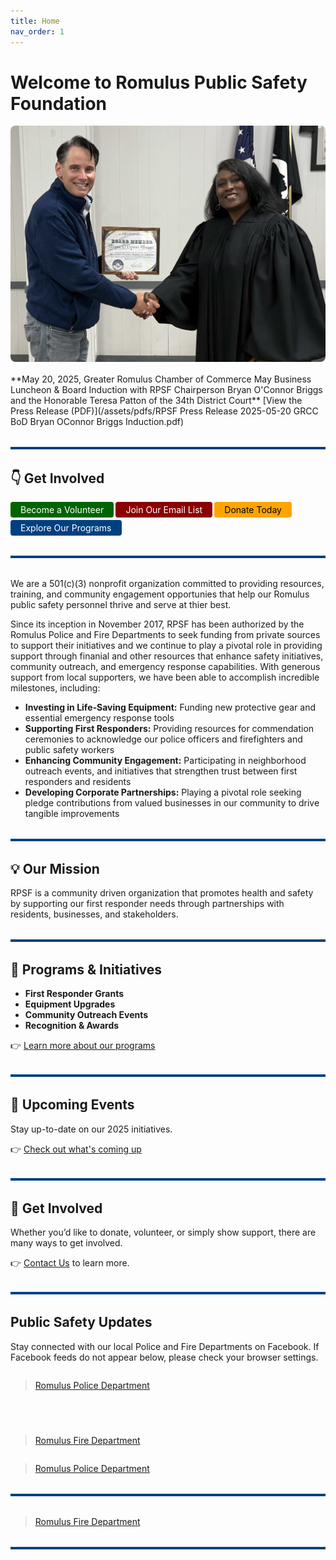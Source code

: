 ```yaml
---
title: Home
nav_order: 1
---
```


<!-- Google tag (gtag.js) -->
<script async src="https://www.googletagmanager.com/gtag/js?id=G-YD66KT4FWL"></script>
<script>
  window.dataLayer = window.dataLayer || [];
  function gtag(){dataLayer.push(arguments);}
  gtag('js', new Date());

  gtag('config', 'G-YD66KT4FWL');
</script>

# Welcome to Romulus Public Safety Foundation

<img src="/assets/images/IMG_2387.png" alt="Photo of Bryan O'Connor Briggs and the Honorable Teresa Patton of the 34th District Court" style="width: 100%; max-height: 500px; object-fit: cover; border-radius: 8px; margin-bottom: 1rem;" />
**May 20, 2025, Greater Romulus Chamber of Commerce May Business Luncheon & Board Induction with RPSF Chairperson Bryan O'Connor Briggs and the Honorable Teresa Patton of the 34th District Court**
[View the Press Release (PDF)](/assets/pdfs/RPSF Press Release 2025-05-20 GRCC BoD Bryan OConnor Briggs Induction.pdf)

<hr style="border: none; height: 4px; background-color: #004080; margin: 2rem 0;" />

## 👇 Get Involved

<div style="display: flex; gap: 0.2rem; flex-wrap: wrap;">
  <a href="/docs/Volunteer/" style="background-color:#006400; color:white; padding:0.25rem 1rem; border-radius:4px; text-decoration:none;">Become a Volunteer</a>
  <a href="/docs/Signup/" style="background-color:#8B0000; color:white; padding:0.25rem 1rem; border-radius:4px; text-decoration:none;">Join Our Email List</a>
  <a href="/docs/Donate/" style="background-color:#FFA500; color:black; padding:0.25rem 1rem; border-radius:4px; text-decoration:none;">Donate Today</a>
  <a href="/docs/Programs/" style="background-color:#004080; color:white; padding:0.25rem 1rem; border-radius:4px; text-decoration:none;">Explore Our Programs</a>
</div>


<hr style="border: none; height: 4px; background-color: #004080; margin: 2rem 0;" />

We are a 501(c)(3) nonprofit organization committed to providing resources, training, and community engagement opportunies that help our Romulus public safety personnel thrive and serve at thier best.

Since its inception in November 2017, RPSF has been authorized by the Romulus Police and Fire Departments to seek funding from private sources to support their initiatives and we continue to play a pivotal role in providing support through finanial and other resources that enhance safety initiatives, community outreach, and emergency response capabilities. With generous support from local supporters, we have been able to accomplish incredible milestones, including:

- **Investing in Life-Saving Equipment:** Funding new protective gear and essential emergency response tools
- **Supporting First Responders:** Providing resources for commendation ceremonies to acknowledge our police officers and firefighters and public safety workers
- **Enhancing Community Engagement:** Participating in neighborhood outreach events, and initiatives that strengthen trust between first responders and residents
- **Developing Corporate Partnerships:** Playing a pivotal role seeking pledge contributions from valued businesses in our community to drive tangible improvements

<hr style="border: none; height: 4px; background-color: #004080; margin: 2rem 0;" />

## 💡 Our Mission

RPSF is a community driven organization that promotes health and safety by supporting our first responder needs through partnerships with residents, businesses, and stakeholders.

<hr style="border: none; height: 4px; background-color: #004080; margin: 2rem 0;" />

## 🚨 **Programs** & Initiatives

- **First Responder Grants**
- **Equipment Upgrades**
- **Community Outreach Events**
- **Recognition & Awards**

👉 [Learn more about our programs](docs/Programs.md)

<hr style="border: none; height: 4px; background-color: #004080; margin: 2rem 0;" />

## 📅 Upcoming **Events**

Stay up-to-date on our 2025 initiatives.

👉 [Check out what's coming up](docs/Events.md)

<hr style="border: none; height: 4px; background-color: #004080; margin: 2rem 0;" />

## 🤝 Get Involved

Whether you’d like to donate, volunteer, or simply show support, there are many ways to get involved.

👉 [Contact Us](docs/ContactUs.md) to learn more.

<hr style="border: none; height: 4px; background-color: #004080; margin: 2rem 0;" />

## Public Safety Updates

Stay connected with our local Police and Fire Departments on Facebook. If Facebook feeds do not appear below, please check your browser settings.

<div style="display: flex; flex-wrap: wrap; gap: 20px; justify-content: center;">

  <div style="flex: 1; min-width: 300px;">
    <div class="fb-page" data-href="https://www.facebook.com/RomulusPoliceDepartment" data-tabs="timeline" data-width="340" data-height="500" data-small-header="true" data-adapt-container-width="true" data-hide-cover="false" data-show-facepile="true">
      <blockquote cite="https://www.facebook.com/RomulusPoliceDepartment" class="fb-xfbml-parse-ignore">
        <a href="https://www.facebook.com/RomulusPoliceDepartment">Romulus Police Department</a>
      </blockquote>
    </div>
  </div>

<hr style="border: none; height: 4px; background-color: #004080; margin: 2rem 0;" />

  <div style="flex: 1; min-width: 300px;">
    <div class="fb-page" data-href="https://www.facebook.com/romulusfiredepartment" data-tabs="timeline" data-width="340" data-height="500" data-small-header="true" data-adapt-container-width="true" data-hide-cover="false" data-show-facepile="true">
      <blockquote cite="https://www.facebook.com/romulusfiredepartment" class="fb-xfbml-parse-ignore">
        <a href="https://www.facebook.com/romulusfiredepartment">Romulus Fire Department</a>
      </blockquote>
    </div>
  </div>

</div>

<div class="fb-page" data-href="https://www.facebook.com/RomulusPD" data-tabs="timeline" data-width="340" data-height="500" data-small-header="false" data-adapt-container-width="true" data-hide-cover="false" data-show-facepile="true"><blockquote cite="https://www.facebook.com/RomulusPD" class="fb-xfbml-parse-ignore"><a href="https://www.facebook.com/RomulusPD">Romulus Police Department</a></blockquote></div>

<hr style="border: none; height: 4px; background-color: #004080; margin: 2rem 0;" />

<div class="fb-page" data-href="https://www.facebook.com/RomulusFD" data-tabs="timeline" data-width="340" data-height="500" data-small-header="false" data-adapt-container-width="true" data-hide-cover="false" data-show-facepile="true"><blockquote cite="https://www.facebook.com/RomulusFD" class="fb-xfbml-parse-ignore"><a href="https://www.facebook.com/RomulusFD">Romulus Fire Department</a></blockquote></div>
<hr style="border: none; height: 4px; background-color: #004080; margin: 2rem 0;" />
